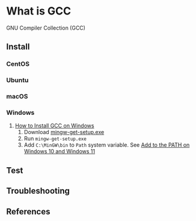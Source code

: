 # What is GCC

GNU Compiler Collection (GCC)

## Install

### CentOS

### Ubuntu

### macOS

### Windows

1. [How to Install GCC on Windows](https://linuxhint.com/install-gcc-windows/)
    1. Download [mingw-get-setup.exe](https://sourceforge.net/projects/mingw/)
    1. Run `mingw-get-setup.exe`
    1. Add `C:\MinGW\bin` to `Path` system variable.
       See [Add to the PATH on Windows 10 and Windows 11](https://www.architectryan.com/2018/03/17/add-to-the-path-on-windows-10/)

## Test

## Troubleshooting

## References

